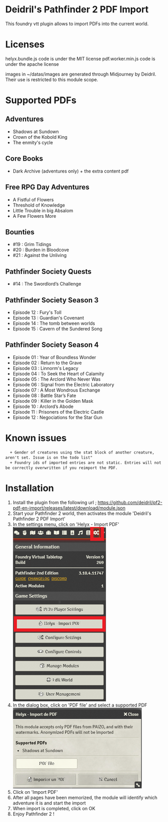 # Deidril's Pathfinder 2 PDF Import
This foundry vtt plugin allows to import PDFs into the current world. 

# Licenses
helyx.bundle.js code is under the MIT license
pdf.worker.min.js code is under the apache license

images in ~/datas/images are generated through Midjourney by Deidril. Their use is restricted to this module scope.


# Supported PDFs 

## Adventures
- Shadows at Sundown
- Crown of the Kobold King
- The enmity's cycle

## Core Books
- Dark Archive (adventures only) + the extra content pdf

## Free RPG Day Adventures
- A Fistful of Flowers
- Threshold of Knowledge
- Little Trouble in big Absalom
- A Few Flowers More

## Bounties
- #19 : Grim Tidings
- #20 : Burden in Bloodcove
- #21 : Against the Unliving

## Pathfinder Society Quests
- #14 : The Swordlord’s Challenge

## Pathfinder Society Season 3
- Episode 12 : Fury's Toll
- Episode 13 : Guardian's Covenant
- Episode 14 : The tomb between worlds
- Episode 15 : Cavern of the Sundered Song

## Pathfinder Society Season 4
- Episode 01 : Year of Boundless Wonder
- Episode 02 : Return to the Grave
- Episode 03 : Linnorm's Legacy
- Episode 04 : To Seek the Heart of Calamity
- Episode 05 : The Arclord Who Never Was
- Episode 06 : Signal from the Electric Laboratory
- Episode 07 : A Most Wondrous Exchange
- Episode 08 : Battle Star’s Fate
- Episode 09 : Killer in the Golden Mask
- Episode 10 : Arclord’s Abode
- Episode 11 : Prisoners of the Electric Castle
- Episode 12 : Negociations for the Star Gun

# Known issues

      + Gender of creatures using the stat block of another creature, aren't set. Issue is on the todo list"
      + Foundry ids of imported entries are not static. Entries will not be correctly overwritten if you reimport the PDF.

# Installation
1. Install the plugin from the following url ; https://github.com/deidril/pf2-pdf-en-import/releases/latest/download/module.json
2. Start your Pathfinder 2 world, then activates the module 'Deidril's Pathfinder 2 PDF Import'
3. In the settings menu, click on 'Helyx - Import PDF'
![Settings](/img/click_helyx.png)
4. In the dialog box, click on 'PDF file' and select a supported PDF
![Dialog](/img/dialog.png)
5. Click on 'Import PDF' 
6. After all pages have been memorized, the module will identify which adventure it is and start the import
7. When import is completed, click on OK
8. Enjoy Pathfinder 2 !

